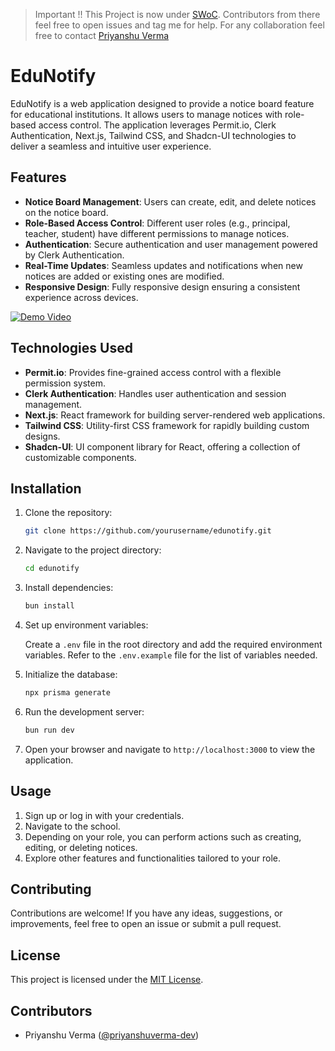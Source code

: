 > Important !!
> This Project is now under [SWoC](https://www.socialwinterofcode.com). Contributors from there feel free to open issues and tag me for help. For any collaboration feel free to contact [Priyanshu Verma](https://www.linkedin.com/in/priyanshu-verma-dev/)


# EduNotify

EduNotify is a web application designed to provide a notice board feature for educational institutions. It allows users to manage notices with role-based access control. The application leverages Permit.io, Clerk Authentication, Next.js, Tailwind CSS, and Shadcn-UI technologies to deliver a seamless and intuitive user experience.

## Features

- **Notice Board Management**: Users can create, edit, and delete notices on the notice board.
- **Role-Based Access Control**: Different user roles (e.g., principal, teacher, student) have different permissions to manage notices.
- **Authentication**: Secure authentication and user management powered by Clerk Authentication.
- **Real-Time Updates**: Seamless updates and notifications when new notices are added or existing ones are modified.
- **Responsive Design**: Fully responsive design ensuring a consistent experience across devices.


[![Demo Video](https://img.youtube.com/vi/I2KNavXwWV8/0.jpg)](https://www.youtube.com/embed/I2KNavXwWV8)
## Technologies Used

- **Permit.io**: Provides fine-grained access control with a flexible permission system.
- **Clerk Authentication**: Handles user authentication and session management.
- **Next.js**: React framework for building server-rendered web applications.
- **Tailwind CSS**: Utility-first CSS framework for rapidly building custom designs.
- **Shadcn-UI**: UI component library for React, offering a collection of customizable components.

## Installation

1. Clone the repository:

   ```bash
   git clone https://github.com/yourusername/edunotify.git
   ```

2. Navigate to the project directory:

   ```bash
   cd edunotify
   ```

3. Install dependencies:

   ```bash
   bun install
   ```

4. Set up environment variables:

   Create a `.env` file in the root directory and add the required environment variables. Refer to the `.env.example` file for the list of variables needed.

5. Initialize the database:

   ```bash
   npx prisma generate
   ```

6. Run the development server:

   ```bash
   bun run dev
   ```

7. Open your browser and navigate to `http://localhost:3000` to view the application.

## Usage

1. Sign up or log in with your credentials.
2. Navigate to the school.
3. Depending on your role, you can perform actions such as creating, editing, or deleting notices.
4. Explore other features and functionalities tailored to your role.

## Contributing

Contributions are welcome! If you have any ideas, suggestions, or improvements, feel free to open an issue or submit a pull request.

## License

This project is licensed under the [MIT License](LICENSE).


## Contributors
- Priyanshu Verma ([@priyanshuverma-dev](https://github.com/priyanshuverma-dev))

